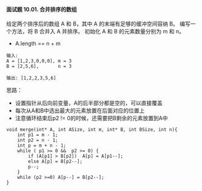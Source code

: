 #### 面试题 10.01. 合并排序的数组

给定两个排序后的数组 A 和 B，其中 A 的末端有足够的缓冲空间容纳 B。 编写一个方法，将 B 合并入 A 并排序。
初始化 A 和 B 的元素数量分别为 m 和 n。

* A.length == n + m
```
输入:
A = [1,2,3,0,0,0], m = 3
B = [2,5,6],       n = 3

输出: [1,2,2,3,5,6]
```
思路：
* 设置指针从后向前变量，A的后半部分都是空的，可以直接覆盖
* 每次从A和B中选出最大的元素放置在后面对应的位置上
* 注意循环结束后p2 != 0的时候，还需要把B剩余的元素放置到A中
```
void merge(int* A, int ASize, int m, int* B, int BSize, int n){
    int p1 = m - 1;
    int p2 = n - 1;
    int p = m + n - 1;
    while ( p1 >= 0 &&  p2 >= 0) {
        if (A[p1] > B[p2])  A[p] = A[p1--];
        else A[p] = B[p2--];
        p--;
    }
    while (p2 >=0) A[p--] = B[p2--];
}
```
